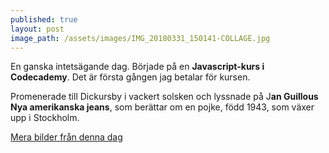 ```yaml
---
published: true
layout: post
image_path: /assets/images/IMG_20180331_150141-COLLAGE.jpg
---
```

En ganska intetsägande dag. Började på en **Javascript-kurs i Codecademy**. Det är första gången jag betalar för kursen.

Promenerade till Dickursby i vackert solsken och lyssnade på J**an Guillous Nya amerikanska jeans**, som berättar om en pojke, född 1943, som växer upp i Stockholm.

[Mera bilder från denna dag](https://photos.app.goo.gl/oVkS7XfMYcS7jF6D3)
